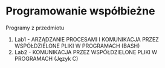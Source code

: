 # Programowanie współbieżne
Programy z przedmiotu

1. Lab1 - ARZĄDZANIE PROCESAMI I KOMUNIKACJA PRZEZ WSPÓŁDZIELONE PLIKI W PROGRAMACH (BASH)
2. Lab2 - KOMUNIKACJA PRZEZ WSPÓŁDZIELONE PLIKI W PROGRAMACH (Język C)
